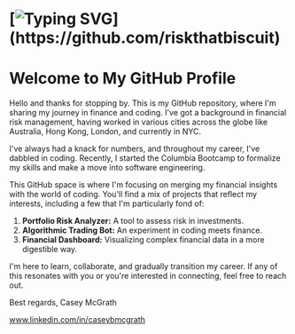 # [![Typing SVG](https://readme-typing-svg.demolab.com/?lines=Risk+that+Biscuit!)](https://github.com/riskthatbiscuit)

# Welcome to My GitHub Profile

Hello and thanks for stopping by. This is my GitHub repository, where I'm sharing my journey in finance and coding. I've got a background in financial risk management, having worked in various cities across the globe like Australia, Hong Kong, London, and currently in NYC.

I've always had a knack for numbers, and throughout my career, I've dabbled in coding. Recently, I started the Columbia Bootcamp to formalize my skills and make a move into software engineering.

This GitHub space is where I'm focusing on merging my financial insights with the world of coding. You'll find a mix of projects that reflect my interests, including a few that I'm particularly fond of:

1. **Portfolio Risk Analyzer:** A tool to assess risk in investments.
2. **Algorithmic Trading Bot:** An experiment in coding meets finance.
3. **Financial Dashboard:** Visualizing complex financial data in a more digestible way.

I'm here to learn, collaborate, and gradually transition my career. If any of this resonates with you or you're interested in connecting, feel free to reach out.

Best regards,
Casey McGrath

www.linkedin.com/in/caseybmcgrath
